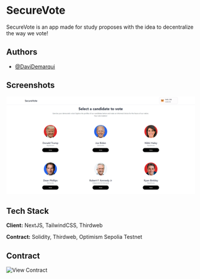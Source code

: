 
# SecureVote

SecureVote is an app made for study proposes with the idea to decentralize the way we vote!


## Authors

- [@DaviDemarqui](https://www.github.com/DaviDemarqui)


## Screenshots

![App Screenshot](https://github.com/DaviDemarqui/secure-vote/blob/master/print/secure-vote-print.png?raw=true)


## Tech Stack

**Client:** NextJS, TailwindCSS, Thirdweb

**Contract:** Solidity, Thirdweb, Optimism Sepolia Testnet

## Contract

![View Contract](https://optimism-sepolia.blockscout.com/address/0xB3805127Ee6154F36B1A425048F497155Be414D2)
